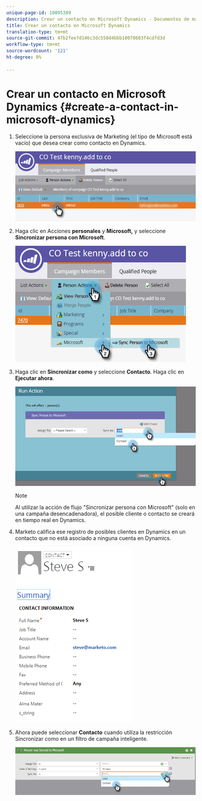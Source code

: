 ```yaml
---
unique-page-id: 10095389
description: Crear un contacto en Microsoft Dynamics - Documentos de marketing - Documentación del producto
title: Crear un contacto en Microsoft Dynamics
translation-type: tm+mt
source-git-commit: 47b2fee7d146c3dc558d4bbb10070683f4cdfd3d
workflow-type: tm+mt
source-wordcount: '121'
ht-degree: 0%

---
```



# Crear un contacto en Microsoft Dynamics {#create-a-contact-in-microsoft-dynamics}

1. Seleccione la persona exclusiva de Marketing (el tipo de Microsoft está vacío) que desea crear como contacto en Dynamics.

   ![](assets/one.png)

1. Haga clic en Acciones **personales** y **Microsoft,** y seleccione **Sincronizar persona con Microsoft**.

   ![](assets/two.png)

1. Haga clic en **Sincronizar como** y seleccione **Contacto**. Haga clic en **Ejecutar ahora**.

   ![](assets/three.png)

   >[!NOTE]
   >
   >Al utilizar la acción de flujo &quot;Sincronizar persona con Microsoft&quot; (solo en una campaña desencadenadora), el posible cliente o contacto se creará en tiempo real en Dynamics.

1. Marketo califica ese registro de posibles clientes en Dynamics en un contacto que no está asociado a ninguna cuenta en Dynamics.

   ![](assets/image2015-10-23-9-3a43-3a33.png)

1. Ahora puede seleccionar **Contacto** cuando utiliza la restricción Sincronizar como en un filtro de campaña inteligente.

   ![](assets/five.png)

